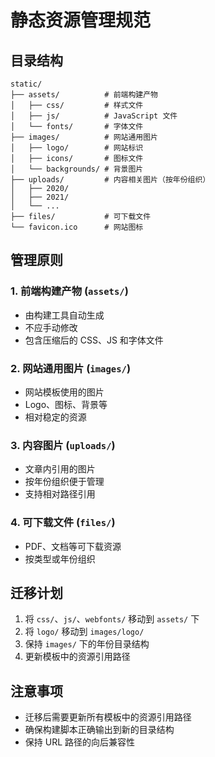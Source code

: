 # 静态资源管理规范

## 目录结构

```
static/
├── assets/          # 前端构建产物
│   ├── css/         # 样式文件
│   ├── js/          # JavaScript 文件
│   └── fonts/       # 字体文件
├── images/          # 网站通用图片
│   ├── logo/        # 网站标识
│   ├── icons/       # 图标文件
│   └── backgrounds/ # 背景图片
├── uploads/         # 内容相关图片（按年份组织）
│   ├── 2020/
│   ├── 2021/
│   └── ...
├── files/           # 可下载文件
└── favicon.ico      # 网站图标
```

## 管理原则

### 1. 前端构建产物 (`assets/`)
- 由构建工具自动生成
- 不应手动修改
- 包含压缩后的 CSS、JS 和字体文件

### 2. 网站通用图片 (`images/`)
- 网站模板使用的图片
- Logo、图标、背景等
- 相对稳定的资源

### 3. 内容图片 (`uploads/`)
- 文章内引用的图片
- 按年份组织便于管理
- 支持相对路径引用

### 4. 可下载文件 (`files/`)
- PDF、文档等可下载资源
- 按类型或年份组织

## 迁移计划

1. 将 `css/`、`js/`、`webfonts/` 移动到 `assets/` 下
2. 将 `logo/` 移动到 `images/logo/`
3. 保持 `images/` 下的年份目录结构
4. 更新模板中的资源引用路径

## 注意事项

- 迁移后需要更新所有模板中的资源引用路径
- 确保构建脚本正确输出到新的目录结构
- 保持 URL 路径的向后兼容性 